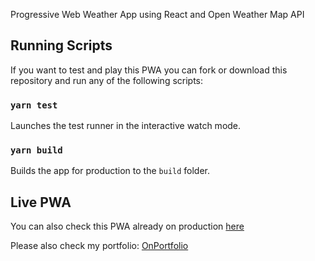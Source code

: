 Progressive Web Weather App using React and Open Weather Map API

## Running Scripts

If you want to test and play this PWA you can fork or download this repository and run any of the following scripts:

### `yarn test`

Launches the test runner in the interactive watch mode.

### `yarn build`

Builds the app for production to the `build` folder.

## Live PWA

You can also check this PWA already on production [here]()


Please also check my portfolio: [OnPortfolio](https://front-end-portfolio.vercel.app/)